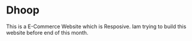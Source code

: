 # Dhoop
This is a E-Commerce Website which is Resposive.
Iam trying to build this website before end of this month.
